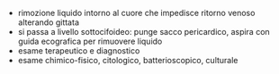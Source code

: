 - rimozione liquido intorno al cuore che impedisce ritorno venoso alterando gittata
- si passa a livello sottocifoideo: punge sacco pericardico, aspira con guida ecografica per rimuovere liquido
- esame terapeutico e diagnostico
- esame chimico-fisico, citologico, batterioscopico, culturale